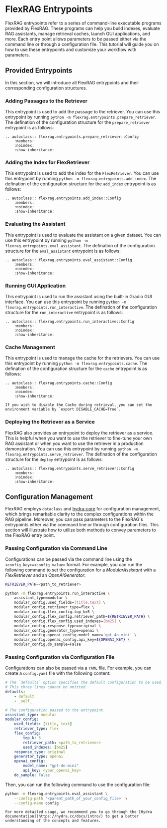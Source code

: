 # FlexRAG Entrypoints
FlexRAG entrypoints refer to a series of command-line executable programs provided by FlexRAG. These programs can help you build indexes, evaluate RAG assistants, manage retrieval caches, launch GUI applications, and more. Each entry point allows parameters to be passed either via the command line or through a configuration file. This tutorial will guide you on how to use these entrypoints and customize your workflow with parameters.

## Provided Entrypoints
In this section, we will introduce all FlexRAG entrypoints and their corresponding configuration structures.

### Adding Passages to the Retriever
This entrypoint is used to add the passage to the retriever. You can use this entrypoint by running `python -m flexrag.entrypoints.prepare_retriever`.
The defination of the configuration structure for the `prepare_retriever` entrypoint is as follows:

```{eval-rst}
.. autoclass:: flexrag.entrypoints.prepare_retriever::Config
    :members:
    :noindex:
    :show-inheritance:
```

### Adding the Index for FlexRetriever
This entrypoint is used to add the index for the `FlexRetriever`. You can use this entrypoint by running `python -m flexrag.entrypoints.add_index`.
The defination of the configuration structure for the `add_index` entrypoint is as follows:

```{eval-rst}
.. autoclass:: flexrag.entrypoints.add_index::Config
    :members:
    :noindex:
    :show-inheritance:
```

### Evaluating the Assistant
This entrypoint is used to evaluate the assistant on a given dataset. You can use this entrypoint by running `python -m flexrag.entrypoints.eval_assistant`.
The defination of the configuration structure for the `eval_assistant` entrypoint is as follows:

```{eval-rst}
.. autoclass:: flexrag.entrypoints.eval_assistant::Config
    :members:
    :noindex:
    :show-inheritance:
```

### Running GUI Application
This entrypoint is used to run the assistant using the built-in Gradio GUI interface. You can use this entrypoint by running `python -m flexrag.entrypoints.run_interactive`.
The defination of the configuration structure for the `run_interactive` entrypoint is as follows:

```{eval-rst}
.. autoclass:: flexrag.entrypoints.run_interactive::Config
    :members:
    :noindex:
    :show-inheritance:
```

### Cache Management
This entrypoint is used to manage the cache for the retrievers. You can use this entrypoint by running `python -m flexrag.entrypoints.cache`.
The defination of the configuration structure for the `cache` entrypoint is as follows:

```{eval-rst}
.. autoclass:: flexrag.entrypoints.cache::Config
    :members:
    :noindex:
    :show-inheritance:
```

```{tip}
If you wish to disable the Cache during retrieval, you can set the environment variable by `export DISABLE_CACHE=True`.
```

### Deploying the Retriever as a Service
FlexRAG also provides an entrypoint to deploy the retriever as a service. This is helpful when you want to use the retriever to fine-tune your own RAG assistant or when you want to use the retriever in a production demonstration.
You can use this entrypoint by running `python -m flexrag.entrypoints.serve_retriever`.
The defination of the configuration structure for the `deploy` entrypoint is as follows:

```{eval-rst}
.. autoclass:: flexrag.entrypoints.serve_retriever::Config
    :members:
    :noindex:
    :show-inheritance:
```


## Configuration Management
FlexRAG employs `dataclass` and [hydra-core](https://github.com/facebookresearch/hydra) for configuration management, which brings remarkable clarity to the complex configurations within the RAG pipeline. Moreover, you can pass parameters to the FlexRAG's entrypoints either via the command line or through configuration files. This section will illustrate how to utilize both methods to convey parameters to the FlexRAG entry point.

### Passing Configuration via Command Line
Configurations can be passed via the command line using the `<config_key>=<config_value>` format. For example, you can run the following command to set the configuration for a *ModularAssistant* with a *FlexRetriever* and an *OpenAIGenerator*:
```bash
RETRIEVER_PATH=<path_to_retriever>

python -m flexrag.entrypoints.run_interactive \
    assistant_type=modular \
    modular_config.used_fields=[title,text] \
    modular_config.retriever_type=flex \
    modular_config.flex_config.top_k=5 \
    modular_config.flex_config.retriever_path=${RETRIEVER_PATH} \
    modular_config.flex_config.used_indexes=[bm25] \
    modular_config.response_type=original \
    modular_config.generator_type=openai \
    modular_config.openai_config.model_name='gpt-4o-mini' \
    modular_config.openai_config.api_key=${OPENAI_KEY} \
    modular_config.do_sample=False
```

### Passing Configuration via Configuration File
Configurations can also be passed via a `YAML` file. For example, you can create a `config.yaml` file with the following content:
```yaml
# The `defaults` option specifies the default configuration to be used.
# This three lines cannot be omitted.
defaults:
    - default
    - _self_

# The configuration passed to the entrypoint.
assistant_type: modular
modular_config:
    used_fields: [title, text]
    retriever_type: flex
    flex_config:
        top_k: 5
        retriever_path: <path_to_retriever>
        used_indexes: [bm25]
    response_type: original
    generator_type: openai
    openai_config:
        model_name: "gpt-4o-mini"
        api_key: <your_openai_key>
    do_sample: False
```

Then, you can run the following command to use the configuration file:
```bash
python -m flexrag.entrypoints.eval_assistant \
    --config-path '<parent_path_of_your_config_file>' \
    --config-name config
```

```{tip}
For more detailed usage, we recommend you to go through the [Hydra documentation](https://hydra.cc/docs/intro/) to get a better understanding of the concepts and features.
```
